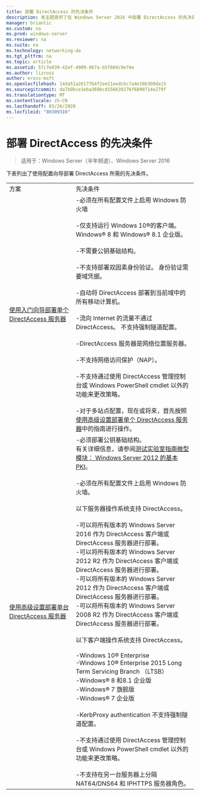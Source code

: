 ```yaml
---
title: 部署 DirectAccess 的先决条件
description: 本主题提供了在 Windows Server 2016 中部署 DirectAccess 的先决条件。
manager: brianlic
ms.custom: na
ms.prod: windows-server
ms.reviewer: na
ms.suite: na
ms.technology: networking-da
ms.tgt_pltfrm: na
ms.topic: article
ms.assetid: 57c7e039-42ef-4909-867a-b5f669c9e74e
ms.author: lizross
author: eross-msft
ms.openlocfilehash: 14da51a2617764f2ee11eedcbc7a4e10b3b0da15
ms.sourcegitcommit: da7b9bce1eba369bcd156639276f6899714e279f
ms.translationtype: MT
ms.contentlocale: zh-CN
ms.lasthandoff: 03/26/2020
ms.locfileid: "80309316"
---
```

# <a name="prerequisites-for-deploying-directaccess"></a>部署 DirectAccess 的先决条件

>适用于：Windows Server（半年频道）、Windows Server 2016

下表列出了使用配置向导部署 DirectAccess 所需的先决条件。  
  
|||  
|-|-|  
|方案|先决条件|  
|[使用入门向导部署单个 DirectAccess 服务器](../../remote-access/directaccess/single-server-wizard/Deploy-a-Single-DirectAccess-Server-Using-the-Getting-Started-Wizard.md)|-必须在所有配置文件上启用 Windows 防火墙<br /><br />-仅支持运行 Windows 10&reg;的客户端。 <br />              Windows&reg; 8 和 Windows&reg; 8.1 企业版。<br /><br />-不需要公钥基础结构。<br /><br />-不支持部署双因素身份验证。 身份验证需要域凭据。<br /><br />-自动将 DirectAccess 部署到当前域中的所有移动计算机。<br /><br />-流向 Internet 的流量不通过 DirectAccess。 不支持强制隧道配置。<br /><br />-DirectAccess 服务器是网络位置服务器。<br /><br />-不支持网络访问保护（NAP）。<br /><br />-不支持通过使用 DirectAccess 管理控制台或 Windows PowerShell cmdlet 以外的功能来更改策略。<br /><br />-对于多站点配置，现在或将来，首先按照[使用高级设置部署单个 DirectAccess 服务器](../../remote-access/directaccess/single-server-advanced/Deploy-a-Single-DirectAccess-Server-with-Advanced-Settings.md)中的指南进行操作。|  
|[使用高级设置部署单台 DirectAccess 服务器](../../remote-access/directaccess/single-server-advanced/Deploy-a-Single-DirectAccess-Server-with-Advanced-Settings.md)|-必须部署公钥基础结构。<br />    有关详细信息，请参阅[测试实验室指南微型模块： Windows Server 2012 的基本 PKI](https://social.technet.microsoft.com/wiki/contents/articles/7862.test-lab-guide-mini-module-basic-pki-for-windows-server-2012.aspx)。<br /><br />-必须在所有配置文件上启用 Windows 防火墙。<br /><br />以下服务器操作系统支持 DirectAccess。<br /><br />-可以将所有版本的 Windows Server 2016 作为 DirectAccess 客户端或 DirectAccess 服务器进行部署。<br />-可以将所有版本的 Windows Server 2012 R2 作为 DirectAccess 客户端或 DirectAccess 服务器进行部署。<br />-可以将所有版本的 Windows Server 2012 作为 DirectAccess 客户端或 DirectAccess 服务器进行部署。<br />-可以将所有版本的 Windows Server 2008 R2 作为 DirectAccess 客户端或 DirectAccess 服务器进行部署。<br /><br />以下客户端操作系统支持 DirectAccess。<br /><br />-Windows 10&reg; Enterprise<br />-Windows 10&reg; Enterprise 2015 Long Term Servicing Branch （LTSB）<br />-Windows&reg; 8 和8.1 企业版<br />-Windows&reg; 7 旗舰版<br />-Windows&reg; 7 企业版<br /><br />-KerbProxy authentication 不支持强制隧道配置。<br /><br />-不支持通过使用 DirectAccess 管理控制台或 Windows PowerShell cmdlet 以外的功能来更改策略。<br /><br />-不支持在另一台服务器上分隔 NAT64/DNS64 和 IPHTTPS 服务器角色。|  
  


